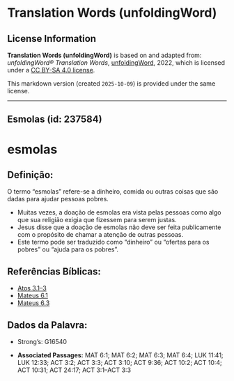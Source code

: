 # Translation Words (unfoldingWord)

## License Information

**Translation Words (unfoldingWord)** is based on and adapted from: _unfoldingWord® Translation Words_, [unfoldingWord](https://unfoldingword.org/utw), 2022, which is licensed under a [CC BY-SA 4.0 license](https://creativecommons.org/licenses/by-sa/4.0/legalcode.en).

This markdown version (created `2025-10-09`) is provided under the same license.



--------------------------------

## Esmolas (id: 237584)

esmolas
=======

Definição:
----------

O termo “esmolas” refere\-se a dinheiro, comida ou outras coisas que são dadas para ajudar pessoas pobres.

* Muitas vezes, a doação de esmolas era vista pelas pessoas como algo que sua religião exigia que fizessem para serem justas.
* Jesus disse que a doação de esmolas não deve ser feita publicamente com o propósito de chamar a atenção de outras pessoas.
* Este termo pode ser traduzido como “dinheiro” ou “ofertas para os pobres” ou “ajuda para os pobres”.

Referências Bíblicas:
---------------------

* [Atos 3\.1–3](https://ref.ly/Acts3:1-Acts3:3)
* [Mateus 6\.1](https://ref.ly/Matt6:1)
* [Mateus 6\.3](https://ref.ly/Matt6:3)

Dados da Palavra:
-----------------

* Strong’s: G16540

* **Associated Passages:** MAT 6:1; MAT 6:2; MAT 6:3; MAT 6:4; LUK 11:41; LUK 12:33; ACT 3:2; ACT 3:3; ACT 3:10; ACT 9:36; ACT 10:2; ACT 10:4; ACT 10:31; ACT 24:17; ACT 3:1–ACT 3:3

